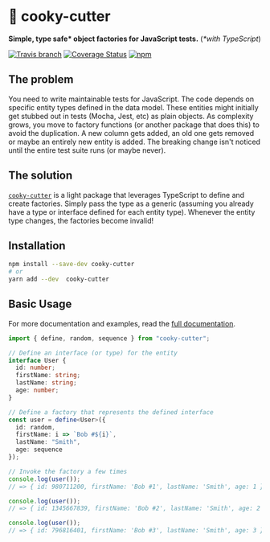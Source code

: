 # 🍪 cooky-cutter

**Simple, type safe\* object factories for JavaScript tests.** (_\*with TypeScript_)

[![Travis branch](https://img.shields.io/travis/skovy/cooky-cutter/master.svg)](https://travis-ci.org/skovy/cooky-cutter)
[![Coverage Status](https://coveralls.io/repos/github/skovy/cooky-cutter/badge.svg?branch=master)](https://coveralls.io/github/skovy/cooky-cutter?branch=master)
[![npm](https://img.shields.io/npm/v/cooky-cutter.svg)](https://www.npmjs.com/package/cooky-cutter)

## The problem

You need to write maintainable tests for JavaScript. The code depends on
specific entity types defined in the data model. These entities might initially
get stubbed out in tests (Mocha, Jest, etc) as plain objects. As complexity
grows, you move to factory functions (or another package that does this) to
avoid the duplication. A new column gets added, an old one gets removed or maybe
an entirely new entity is added. The breaking change isn't noticed until the
entire test suite runs (or maybe never).

## The solution

[`cooky-cutter`](https://www.npmjs.com/package/cooky-cutter) is a light package
that leverages TypeScript to define and create factories. Simply pass the type
as a generic (assuming you already have a type or interface defined for each
entity type). Whenever the entity type changes, the factories become invalid!

## Installation

```bash
npm install --save-dev cooky-cutter
# or
yarn add --dev  cooky-cutter
```

## Basic Usage

For more documentation and examples, read the [full documentation](https://skovy.github.io/cooky-cutter/).

```typescript
import { define, random, sequence } from "cooky-cutter";

// Define an interface (or type) for the entity
interface User {
  id: number;
  firstName: string;
  lastName: string;
  age: number;
}

// Define a factory that represents the defined interface
const user = define<User>({
  id: random,
  firstName: i => `Bob #${i}`,
  lastName: "Smith",
  age: sequence
});

// Invoke the factory a few times
console.log(user());
// => { id: 980711200, firstName: 'Bob #1', lastName: 'Smith', age: 1 }

console.log(user());
// => { id: 1345667839, firstName: 'Bob #2', lastName: 'Smith', age: 2 }

console.log(user());
// => { id: 796816401, firstName: 'Bob #3', lastName: 'Smith', age: 3 }
```

